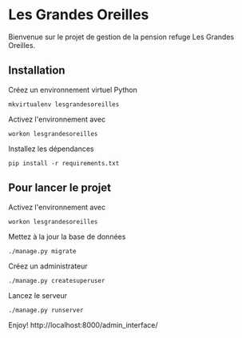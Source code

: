 # Les Grandes Oreilles

Bienvenue sur le projet de gestion de la pension refuge Les Grandes Oreilles.

## Installation

Créez un environnement virtuel Python

    mkvirtualenv lesgrandesoreilles

Activez l'environnement avec

    workon lesgrandesoreilles

Installez les dépendances

	pip install -r requirements.txt

## Pour lancer le projet

Activez l'environnement avec

	workon lesgrandesoreilles

Mettez à la jour la base de données

    ./manage.py migrate

Créez un administrateur

	./manage.py createsuperuser

Lancez le serveur

	./manage.py runserver

Enjoy! http://localhost:8000/admin_interface/
